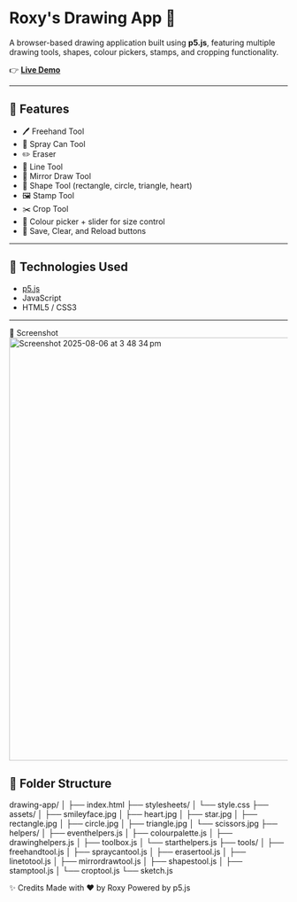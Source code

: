 # Roxy's Drawing App 🎨

A browser-based drawing application built using **p5.js**, featuring multiple drawing tools, shapes, colour pickers, stamps, and cropping functionality.

👉 **[Live Demo](https://roxanne007.github.io/drawing-app/)**

---

## 🚀 Features

- 🖊️ Freehand Tool  
- 🌈 Spray Can Tool  
- ✏️ Eraser  
- 📏 Line Tool  
- 🔁 Mirror Draw Tool  
- 🔲 Shape Tool (rectangle, circle, triangle, heart)  
- 🖼️ Stamp Tool  
- ✂️ Crop Tool  
- 🎨 Colour picker + slider for size control  
- 💾 Save, Clear, and Reload buttons  

---

## 🧰 Technologies Used

- [p5.js](https://p5js.org/)
- JavaScript
- HTML5 / CSS3

---
📸 Screenshot
<img width="766" height="764" alt="Screenshot 2025-08-06 at 3 48 34 pm" src="https://github.com/user-attachments/assets/d8aa1514-5923-4ba3-9198-c273b134e665" />

## 📁 Folder Structure

drawing-app/
│
├── index.html
├── stylesheets/
│ └── style.css
├── assets/
│ ├── smileyface.jpg
│ ├── heart.jpg
│ ├── star.jpg
│ ├── rectangle.jpg
│ ├── circle.jpg
│ ├── triangle.jpg
│ └── scissors.jpg
├── helpers/
│ ├── eventhelpers.js
│ ├── colourpalette.js
│ ├── drawinghelpers.js
│ ├── toolbox.js
│ └── starthelpers.js
├── tools/
│ ├── freehandtool.js
│ ├── spraycantool.js
│ ├── erasertool.js
│ ├── linetotool.js
│ ├── mirrordrawtool.js
│ ├── shapestool.js
│ ├── stamptool.js
│ └── croptool.js
└── sketch.js


✨ Credits
Made with ❤️ by Roxy
Powered by p5.js
